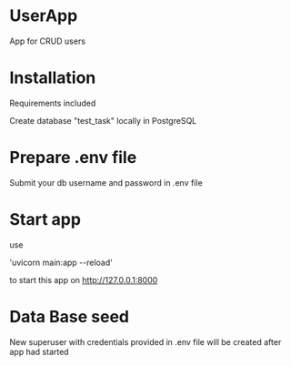 # UserApp
App for CRUD users

# Installation
Requirements included

Create database "test_task" locally in PostgreSQL

# Prepare .env file
Submit your db username and password in .env file

# Start app
use 

'uvicorn main:app --reload'

to start this app on http://127.0.0.1:8000

# Data Base seed
New superuser with credentials provided in .env file will be created after app had started
